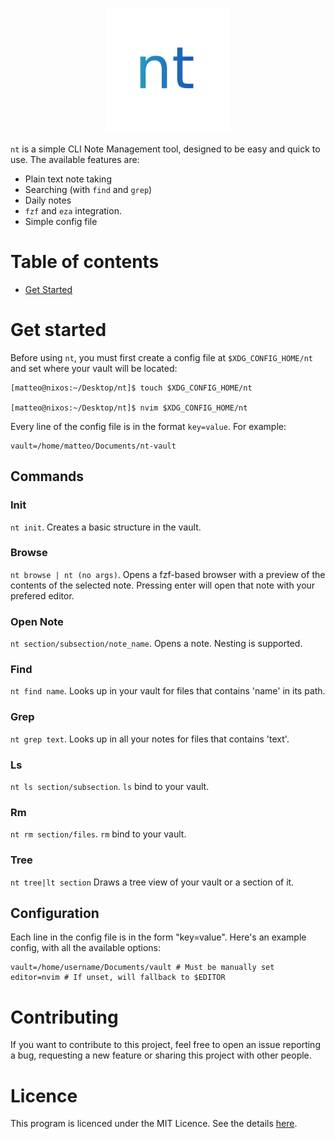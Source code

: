 <p align="center"></p><!-- spacer -->

<div align="center">
  <img  src="./assets/logo.png"
        alt="nt"
        width="200">
</div>

<p align="center"></p><!-- spacer -->

`nt` is a simple CLI Note Management tool, designed to be easy and quick
to use. The available features are:

- Plain text note taking
- Searching (with `find` and `grep`)
- Daily notes
- `fzf` and `eza` integration.
- Simple config file

# Table of contents

- [Get Started](#get-started)

# Get started
Before using `nt`, you must first create a config file at `$XDG_CONFIG_HOME/nt` and set where your vault will be located:

```
[matteo@nixos:~/Desktop/nt]$ touch $XDG_CONFIG_HOME/nt

[matteo@nixos:~/Desktop/nt]$ nvim $XDG_CONFIG_HOME/nt
```

Every line of the config file is in the format `key=value`. For example:

```
vault=/home/matteo/Documents/nt-vault
```

## Commands

### Init
`nt init`. Creates a basic structure in the vault.

### Browse
`nt browse | nt (no args)`. Opens a fzf-based browser with a preview of the contents of the selected note. Pressing enter will open that note with your prefered editor.

### Open Note
`nt section/subsection/note_name`. Opens a note. Nesting is supported.

### Find
`nt find name`. Looks up in your vault for files that contains 'name' in its path.

### Grep 
`nt grep text`. Looks up in all your notes for files that contains 'text'.

### Ls 
`nt ls section/subsection`. `ls` bind to your vault.

### Rm
`nt rm section/files`. `rm` bind to your vault.

### Tree
`nt tree|lt section` Draws a tree view of your vault or a section of it.

## Configuration
Each line in the config file is in the form "key=value". Here's an example config, with all the available options:

```
vault=/home/username/Documents/vault # Must be manually set
editor=nvim # If unset, will fallback to $EDITOR
```

# Contributing
If you want to contribute to this project, feel free to open an issue reporting a bug, requesting a new feature or sharing this project with other people.

# Licence
This program is licenced under the MIT Licence. See the details [here](./LICENCE).

